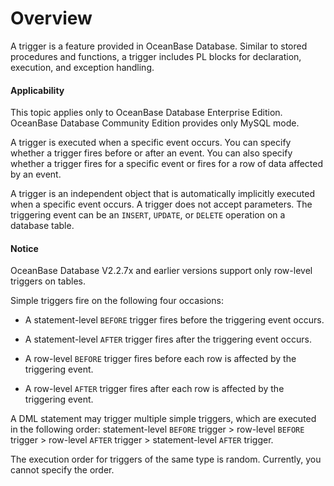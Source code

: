 Overview
=======================

A trigger is a feature provided in OceanBase Database. Similar to stored procedures and functions, a trigger includes PL blocks for declaration, execution, and exception handling.

<main id="notice" >
    <h4>Applicability</h4>
    <p>This topic applies only to OceanBase Database Enterprise Edition. OceanBase Database Community Edition provides only MySQL mode. </p>
  </main>

A trigger is executed when a specific event occurs. You can specify whether a trigger fires before or after an event. You can also specify whether a trigger fires for a specific event or fires for a row of data affected by an event.

A trigger is an independent object that is automatically implicitly executed when a specific event occurs. A trigger does not accept parameters. The triggering event can be an `INSERT`, `UPDATE`, or `DELETE` operation on a database table.
<main id="notice" type='notice'>
    <h4>Notice</h4>
    <p>OceanBase Database V2.2.7x and earlier versions support only row-level triggers on tables. </p>
  </main>

Simple triggers fire on the following four occasions:

* A statement-level `BEFORE` trigger fires before the triggering event occurs.



* A statement-level `AFTER` trigger fires after the triggering event occurs.



* A row-level `BEFORE` trigger fires before each row is affected by the triggering event.



* A row-level `AFTER` trigger fires after each row is affected by the triggering event.






A DML statement may trigger multiple simple triggers, which are executed in the following order: statement-level `BEFORE` trigger > row-level `BEFORE` trigger > row-level `AFTER` trigger > statement-level `AFTER` trigger.

The execution order for triggers of the same type is random. Currently, you cannot specify the order.

